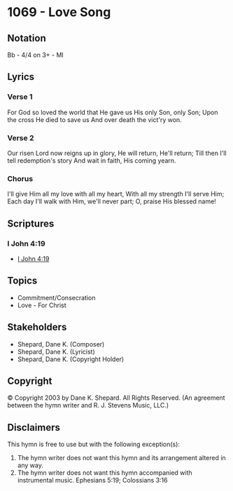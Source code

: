 # 1069 - Love Song

## Notation

Bb - 4/4 on 3+ - MI

## Lyrics

### Verse 1

For God so loved the world that He gave us His only Son, only Son; Upon the cross He died to save us And over death the vict'ry won.

### Verse 2

Our risen Lord now reigns up in glory, He will return, He'll return; Till then I'll tell redemption's story And wait in faith, His coming yearn.

### Chorus

I'll give Him all my love with all my heart, With all my strength I'll serve Him; Each day I'll walk with Him, we'll never part; O, praise His blessed name!


## Scriptures

### I John 4:19

- [I John 4:19](https://www.biblegateway.com/passage/?search=I%20John%204%3A19)


## Topics

- Commitment/Consecration
- Love - For Christ

## Stakeholders

- Shepard, Dane K. (Composer)
- Shepard, Dane K. (Lyricist)
- Shepard, Dane K. (Copyright Holder)

## Copyright

© Copyright 2003 by Dane K. Shepard. All Rights Reserved.
(An agreement between the hymn writer and R. J. Stevens Music, LLC.)

## Disclaimers

This hymn is free to use but with the following exception(s):
1. The hymn writer does not want this hymn and its arrangement altered in any way.
2. The hymn writer does not want this hymn accompanied with instrumental music.
Ephesians 5:19; Colossians 3:16


